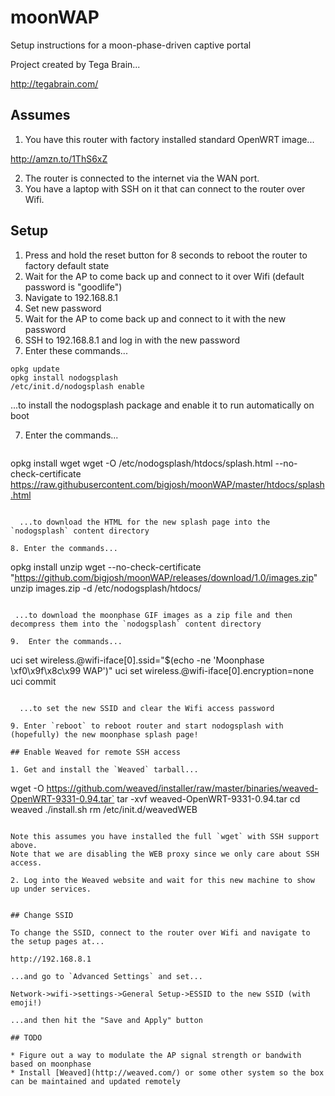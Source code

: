 # moonWAP
Setup instructions for a moon-phase-driven captive portal

Project created by Tega Brain...

http://tegabrain.com/

## Assumes

1. You have this router with factory installed standard OpenWRT image... 

  http://amzn.to/1ThS6xZ

2. The router is connected to the internet via the WAN port. 
3. You have a laptop with SSH on it that can connect to the router over Wifi. 

## Setup

1. Press and hold the reset button for 8 seconds to reboot the router to factory default state
2. Wait for the AP to come back up and connect to it over Wifi (default password is "goodlife")
3. Navigate to 192.168.8.1
4. Set new password
5. Wait for the AP to come back up and connect to it with the new password
6. SSH to 192.168.8.1 and log in with the new password
7. Enter these commands...  

  ```
opkg update
opkg install nodogsplash
/etc/init.d/nodogsplash enable
```
  ...to install the nodogsplash package and enable it to run automatically on boot
  
7. Enter the commands...

   ```
opkg install wget
wget -O /etc/nodogsplash/htdocs/splash.html --no-check-certificate https://raw.githubusercontent.com/bigjosh/moonWAP/master/htdocs/splash.html
```

  ...to download the HTML for the new splash page into the `nodogsplash` content directory
  
8. Enter the commands...

   ```
opkg install unzip
wget --no-check-certificate "https://github.com/bigjosh/moonWAP/releases/download/1.0/images.zip" 
unzip images.zip -d /etc/nodogsplash/htdocs/
```

 ...to download the moonphase GIF images as a zip file and then decompress them into the `nodogsplash` content directory
 
9.  Enter the commands...  

   ```
uci set wireless.@wifi-iface[0].ssid="$(echo -ne 'Moonphase \xf0\x9f\x8c\x99 WAP')"
uci set wireless.@wifi-iface[0].encryption=none
uci commit
```

  ...to set the new SSID and clear the Wifi access password
 
9. Enter `reboot` to reboot router and start nodogsplash with (hopefully) the new moonphase splash page!

## Enable Weaved for remote SSH access

1. Get and install the `Weaved` tarball...

  ```
   wget -O https://github.com/weaved/installer/raw/master/binaries/weaved-OpenWRT-9331-0.94.tar`
   tar -xvf weaved-OpenWRT-9331-0.94.tar
   cd weaved
   ./install.sh
   rm /etc/init.d/weavedWEB
  ```
  
  Note this assumes you have installed the full `wget` with SSH support above.
  Note that we are disabling the WEB proxy since we only care about SSH access.
  
2. Log into the Weaved website and wait for this new machine to show up under services. 

 
## Change SSID

To change the SSID, connect to the router over Wifi and navigate to the setup pages at...

http://192.168.8.1

...and go to `Advanced Settings` and set...

Network->wifi->settings->General Setup->ESSID to the new SSID (with emoji!) 

...and then hit the "Save and Apply" button

## TODO

* Figure out a way to modulate the AP signal strength or bandwith based on moonphase
* Install [Weaved](http://weaved.com/) or some other system so the box can be maintained and updated remotely
